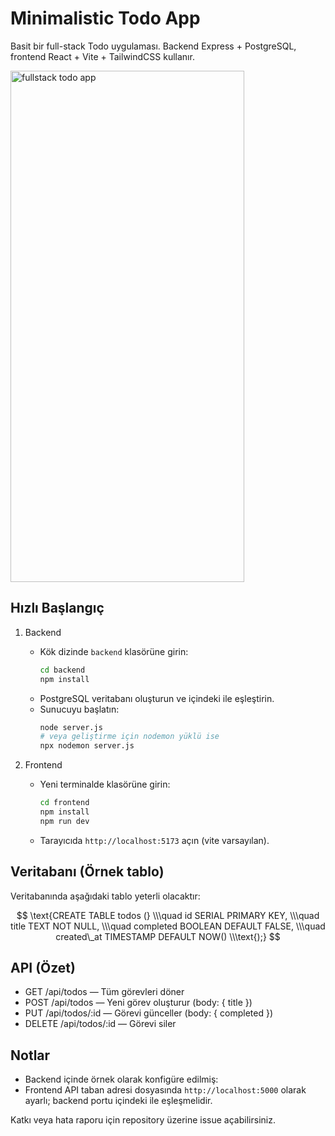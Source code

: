 # Minimalistic Todo App

Basit bir full-stack Todo uygulaması. Backend Express + PostgreSQL, frontend React + Vite + TailwindCSS kullanır.

<img width="374" height="818" alt="fullstack todo app" src="https://github.com/user-attachments/assets/49428c3c-0c15-4014-8948-9627fd4c6317" />

## Hızlı Başlangıç

1. Backend
   - Kök dizinde `backend` klasörüne girin:
     ```sh
     cd backend
     npm install
     ```
   - PostgreSQL veritabanı oluşturun ve  içindeki  ile eşleştirin.
   - Sunucuyu başlatın:
     ```sh
     node server.js
     # veya geliştirme için nodemon yüklü ise
     npx nodemon server.js
     ```

2. Frontend
   - Yeni terminalde  klasörüne girin:
     ```sh
     cd frontend
     npm install
     npm run dev
     ```
   - Tarayıcıda `http://localhost:5173` açın (vite varsayılan).

## Veritabanı (Örnek tablo)

Veritabanında aşağıdaki tablo yeterli olacaktır:

$$
\text{CREATE TABLE todos (}
\\\quad id SERIAL PRIMARY KEY,
\\\quad title TEXT NOT NULL,
\\\quad completed BOOLEAN DEFAULT FALSE,
\\\quad created\_at TIMESTAMP DEFAULT NOW()
\\\text{);}
$$

## API (Özet)

- GET /api/todos — Tüm görevleri döner
- POST /api/todos — Yeni görev oluşturur (body: { title })
- PUT /api/todos/:id — Görevi günceller (body: { completed })
- DELETE /api/todos/:id — Görevi siler

## Notlar

- Backend  içinde örnek olarak konfigüre edilmiş:   
- Frontend API taban adresi  dosyasında `http://localhost:5000` olarak ayarlı; backend portu  içindeki  ile eşleşmelidir.

Katkı veya hata raporu için repository üzerine issue açabilirsiniz.
